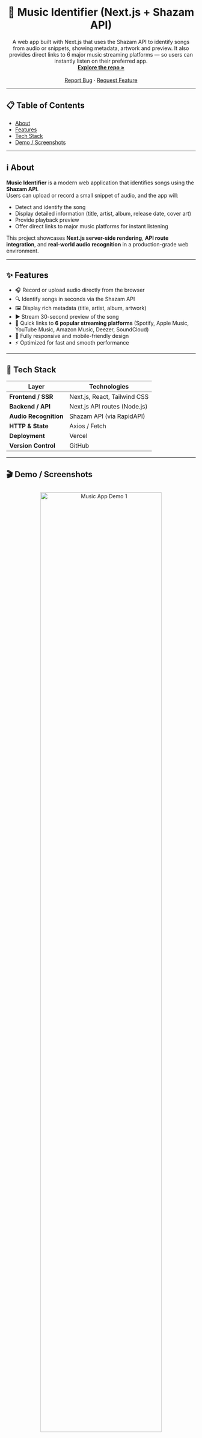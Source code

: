 <!-- PROJECT LOGO / BANNER -->
<h1 align="center">🎵 Music Identifier (Next.js + Shazam API)</h1>

<p align="center">
  A web app built with Next.js that uses the Shazam API to identify songs from audio or snippets, showing metadata, artwork and preview.  
  It also provides direct links to 6 major music streaming platforms — so users can instantly listen on their preferred app.
  <br />
  <a href="https://github.com/ppbeast18/music"><strong>Explore the repo »</strong></a>
  <br /><br />
  <a href="https://github.com/ppbeast18/music/issues">Report Bug</a>
  ·
  <a href="https://github.com/ppbeast18/music/issues">Request Feature</a>
</p>

---

## 📋 Table of Contents

- [About](#-about)
- [Features](#-features)
- [Tech Stack](#-tech-stack)
- [Demo / Screenshots](#-demo--screenshots)

---

## ℹ️ About

**Music Identifier** is a modern web application that identifies songs using the **Shazam API**.  
Users can upload or record a small snippet of audio, and the app will:

- Detect and identify the song  
- Display detailed information (title, artist, album, release date, cover art)  
- Provide playback preview  
- Offer direct links to major music platforms for instant listening

This project showcases **Next.js server-side rendering**, **API route integration**, and **real-world audio recognition** in a production-grade web environment.

---

## ✨ Features

- 🎧 Record or upload audio directly from the browser  
- 🔍 Identify songs in seconds via the Shazam API  
- 🖼️ Display rich metadata (title, artist, album, artwork)  
- ▶️ Stream 30-second preview of the song  
- 🎵 Quick links to **6 popular streaming platforms** (Spotify, Apple Music, YouTube Music, Amazon Music, Deezer, SoundCloud)  
- 📱 Fully responsive and mobile-friendly design  
- ⚡ Optimized for fast and smooth performance  

---

## 🧰 Tech Stack

| Layer | Technologies |
|-------|---------------|
| **Frontend / SSR** | Next.js, React, Tailwind CSS |
| **Backend / API** | Next.js API routes (Node.js) |
| **Audio Recognition** | Shazam API (via RapidAPI) |
| **HTTP & State** | Axios / Fetch|
| **Deployment** | Vercel |
| **Version Control** | GitHub |

---

## 🎬 Demo / Screenshots

<p align="center">
  <img src="https://res.cloudinary.com/dalgfcexp/image/upload/v1759652815/Screenshot_2025-06-29_154120_lj7r3c.png" alt="Music App Demo 1" width="80%" style="border-radius:10px; margin:10px 0;" />
</p>

<p align="center">
  <img src="https://res.cloudinary.com/dalgfcexp/image/upload/v1759652816/Screenshot_2025-03-22_141131_ii8ndo.png" alt="Music App Demo 2" width="80%" style="border-radius:10px; margin:10px 0;" />
</p>

